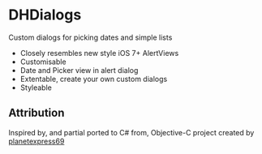 # DHDialogs

Custom dialogs for picking dates and simple lists

 * Closely resembles new style iOS 7+ AlertViews
 * Customisable
 * Date and Picker view in alert dialog
 * Extentable, create your own custom dialogs
 * Styleable
 
## Attribution

Inspired by, and partial ported to C# from, Objective-C project created by [planetexpress69](https://github.com/planetexpress69/MKInputBoxView)
   

